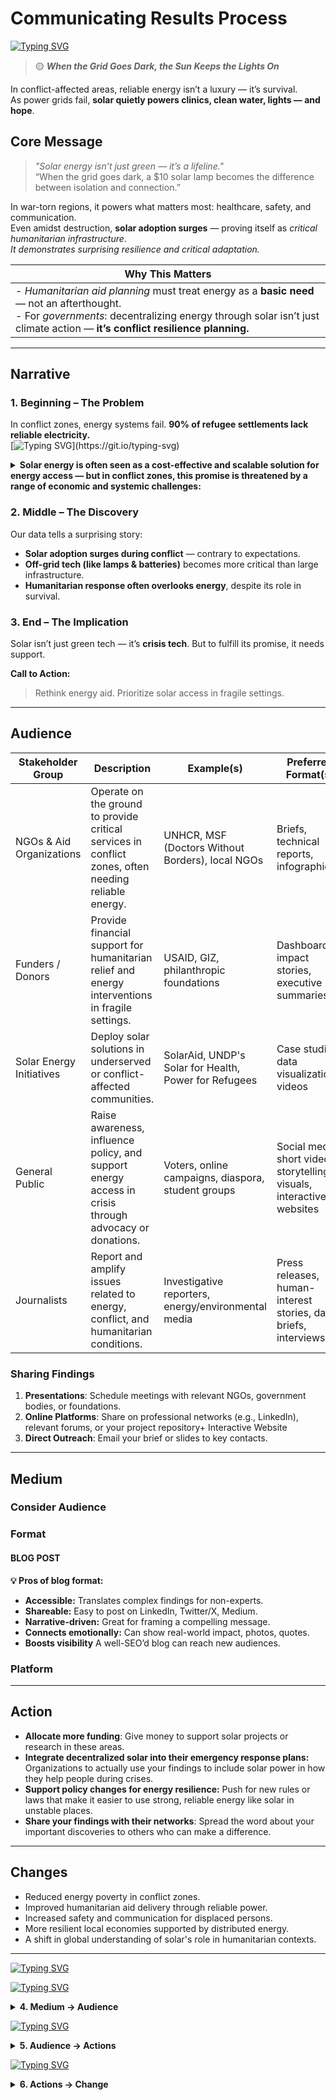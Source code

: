 
<!-- markdownlint-disable MD013 MD022 MD049 MD031 MD007 MD033 MD004 MD009 MD013 MD045 MD041 MD032 MD039 MD019 MD012-->
# Communicating Results Process
[![Typing SVG](https://readme-typing-svg.herokuapp.com?font=Poppins&weight=500&size=30&pause=1000&color=6396E9&center=true&vCenter=true&repeat=false&width=850&height=40&lines=Solar+Energy+as+Survival+Infrastructure+in+Conflict+Zones)](https://git.io/typing-svg)

> 🟡 _**When the Grid Goes Dark, the Sun Keeps the Lights On**_

In conflict-affected areas, reliable energy isn’t a luxury — it’s survival.  
As power grids fail, **solar quietly powers clinics, clean water, lights — and hope**.

## Core Message
> _"Solar energy isn’t just green — it’s a lifeline."_  
> “When the grid goes dark, a $10 solar lamp becomes the difference between isolation and connection.”

In war-torn regions, it powers what matters most: healthcare, safety, and communication.  
Even amidst destruction, **solar adoption surges** — proving itself as *critical humanitarian infrastructure*.  
_It demonstrates surprising resilience and critical adaptation._

| **Why This Matters** |
|--------------------------|
| - _Humanitarian aid planning_ must treat energy as a **basic need** — not an afterthought.<br>- For _governments_: decentralizing energy through solar isn’t just climate action — **it’s conflict resilience planning.** |

----
## Narrative

### **1. Beginning – The Problem**  
In conflict zones, energy systems fail. **90% of refugee settlements lack reliable electricity.**  
[![Typing SVG](https://readme-typing-svg.herokuapp.com?font=Poppins&weight=500&size=14&pause=1000&color=D43737&vCenter=true&repeat=false&width=850&height=40&lines=%F0%9F%93%88+Solar+once+offered+hope+%E2%80%94+but+rising+costs+in+conflicted+communities+threaten+its+role+as+*survival+infrastructure*.)](https://git.io/typing-svg)
<details>
<summary><b>Solar energy is often seen as a cost-effective and scalable solution for energy access — but in conflict zones, this promise is threatened by a range of economic and systemic challenges: </b></summary>

- **Solar is more expensive in conflict zones**  
  Even though solar is generally affordable worldwide, in areas affected by war or instability, solutions like solar kits can cost up to **57% more**, making them unaffordable for the communities that need them most. A relevant report is the [IEA's World Energy Outlook 2023](https://www.iea.org/reports/world-energy-outlook-2023)

- **People without electricity mostly live in these places**  
  An estimated **64% of people lacking electricity access live in conflict-affected regions**, meaning that high costs disproportionately impact the most vulnerable populations. The [World Bank's Energy Overview](https://www.worldbank.org/en/topic/energy/overview) states that "Eight out of 10 people without electricity today live in remote, fragile, or conflict-affected regions."

- **Investors see conflict zones as risky**  
  Due to **unstable governments**, **weak currencies**, and **political volatility**, investing in renewable energy in these regions is seen as high-risk and expensive. This discourages private sector involvement and leads to limited project implementation as stated in the paper ["The role of political risk in renewable energy investments: a developing country perspective"](https://citeseerx.ist.psu.edu/document?repid=rep1&type=pdf&doi=ea05d053748c4836f162eab825d84bb0fa47c2b3)

- **Humanitarian funding is falling short**  
  Traditional **grant-based aid is insufficient** for delivering sustainable solar solutions. Because energy is often categorized as a “development” goal rather than a humanitarian need, it receives **lower priority in emergency funding** — despite being essential for survival. The [Humanitarian Energy Outlook 2023](https://www.humanitarianenergy.org/assets/resources/HEO_2023.pdf)
from the Global Platform for Action (GPA) discusses this.

- **Private companies don’t want to invest**  
  Many businesses avoid refugee or displacement settings, viewing them as **temporary** and **not commercially viable**, which further reduces investment in renewable energy for those communities. The Norwegian Refugee Council (NRC) report ["Blended Finance Solutions for Clean Energy in Humanitarian and Displacement Settings"](https://www.nrc.no/globalassets/pdf/reports/blended-finance-solutions-for-clean-energy/blended-finance-solutions-for-clean-energy-in-humanitarian-and-displacement-settings.pdf) explains it.

These interconnected barriers threaten the role of solar energy as a reliable form of survival infrastructure in the very places where it’s needed most.


</details>


### **2. Middle – The Discovery**  
Our data tells a surprising story:  
- **Solar adoption surges during conflict** — contrary to expectations.
- **Off-grid tech (like lamps & batteries)** becomes more critical than large infrastructure.
- **Humanitarian response often overlooks energy**, despite its role in survival.


### 3. End – The Implication  
Solar isn’t just green tech — it’s **crisis tech**. But to fulfill its promise, it needs support.  

**Call to Action:**  
> Rethink energy aid. Prioritize solar access in fragile settings.

----

## Audience

| Stakeholder Group         | Description                                                                                          | Example(s)                                          | Preferred Format(s)                                             |
|---------------------------|------------------------------------------------------------------------------------------------------|-----------------------------------------------------|------------------------------------------------------------------|
| NGOs & Aid Organizations  | Operate on the ground to provide critical services in conflict zones, often needing reliable energy. | UNHCR, MSF (Doctors Without Borders), local NGOs    | Briefs, technical reports, infographics                         |
| Funders / Donors          | Provide financial support for humanitarian relief and energy interventions in fragile settings.     | USAID, GIZ, philanthropic foundations               | Dashboards, impact stories, executive summaries                  |
| Solar Energy Initiatives  | Deploy solar solutions in underserved or conflict-affected communities.                             | SolarAid, UNDP's Solar for Health, Power for Refugees | Case studies, data visualizations, videos                         |
| General Public            | Raise awareness, influence policy, and support energy access in crisis through advocacy or donations. | Voters, online campaigns, diaspora, student groups  | Social media, short videos, storytelling visuals, interactive websites |
| Journalists               | Report and amplify issues related to energy, conflict, and humanitarian conditions.                   | Investigative reporters, energy/environmental media | Press releases, human-interest stories, data briefs, interviews  |


### Sharing Findings

1. **Presentations**: Schedule meetings with relevant NGOs, government bodies, or foundations.
2. **Online Platforms**: Share on professional networks (e.g., LinkedIn), relevant forums, or your project repository+ Interactive Website
3. **Direct Outreach**: Email your brief or slides to key contacts.

----
  ## Medium 

### Consider Audience


### Format
#### BLOG POST 

**💡 Pros of blog format:**
- **Accessible:** Translates complex findings for non-experts.
- **Shareable:** Easy to post on LinkedIn, Twitter/X, Medium.
- **Narrative-driven:** Great for framing a compelling message.
- **Connects emotionally:** Can show real-world impact, photos, quotes.
- **Boosts visibility** A well-SEO’d blog can reach new audiences.




### Platform 

----

## Action

- **Allocate more funding**: Give money to support solar projects or research in these areas.  
- **Integrate decentralized solar into their emergency response plans:** Organizations to actually use your findings to include solar power in how they help people during crises.
- **Support policy changes for energy resilience:** Push for new rules or laws that make it easier to use strong, reliable energy like solar in unstable places.
- **Share your findings with their networks**: Spread the word about your important discoveries to others who can make a difference.

----

## Changes 
- Reduced energy poverty in conflict zones.
- Improved humanitarian aid delivery through reliable power.
- Increased safety and communication for displaced persons.
- More resilient local economies supported by distributed energy.
- A shift in global understanding of solar's role in humanitarian contexts.
----

[![Typing SVG](https://readme-typing-svg.herokuapp.com?font=Poppins&weight=500&pause=1000&color=44669F&vCenter=true&repeat=false&width=850&height=40&lines=3.+Story+%E2%86%92+Medium)](https://git.io/typing-svg)


[![Typing SVG](https://readme-typing-svg.herokuapp.com?font=Poppins&weight=500&pause=1000&color=44669F&vCenter=true&repeat=false&width=850&height=40&lines=4.+Medium+%E2%86%92+Audience)](https://git.io/typing-svg)
<details>
<summary><b>4. Medium → Audience </b></summary>


</details>

[![Typing SVG](https://readme-typing-svg.herokuapp.com?font=Poppins&weight=500&pause=1000&color=44669F&vCenter=true&repeat=false&width=850&height=40&lines=5.+Audience+%E2%86%92+Actions)](https://git.io/typing-svg)
<details>
<summary><b>5. Audience → Actions </b></summary>


</details>



[![Typing SVG](https://readme-typing-svg.herokuapp.com?font=Poppins&weight=500&pause=1000&color=44669F&vCenter=true&repeat=false&width=850&height=40&lines=6.+Actions+%E2%86%92+Change+)](https://git.io/typing-svg)
<details>
<summary><b>6. Actions → Change </b></summary>


</details>
